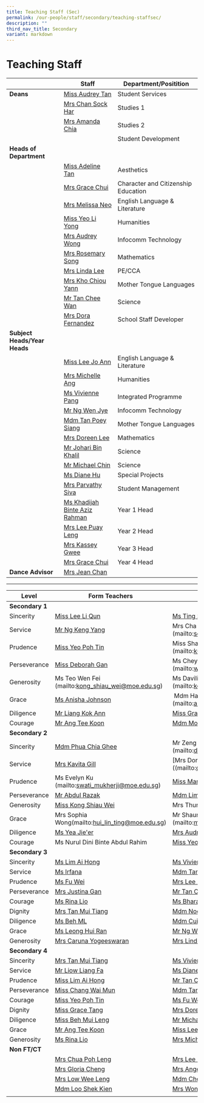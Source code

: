```yaml
---
title: Teaching Staff (Sec)
permalink: /our-people/staff/secondary/teaching-staffsec/
description: ""
third_nav_title: Secondary
variant: markdown
---
```

# **Teaching Staff**

|  	| Staff 	| Department/Positition 	|
|---	|---	|---	|
| **Deans** | [Miss Audrey Tan](mailto:tan_lee_lian_audrey@moe.edu.sg) | Student Services |
| | [Mrs Chan Sock Har](mailto:lim_sock_har@moe.edu.sg) | Studies 1 |
| | [Mrs Amanda Chia](mailto:Amanda_Sim@moe.edu.sg) | Studies 2 | 
| |  | Student Development |
| **Heads of Department** | | | | 
| | [Miss Adeline Tan](mailto:tan_li_jen_adeline@moe.edu.sg) | Aesthetics |
| | [Mrs Grace Chui](mailto:grace_tan_kok_eng@moe.edu.sg) | Character and Citizenship Education |
| | [Mrs Melissa Neo](mailto:melissa_neo-ang@moe.edu.sg) | English Language & Literature |
| | [Miss Yeo Li Yong](mailto:Yeo_li_yong@moe.edu.sg) | Humanities |
| | [Mrs Audrey Wong](mailto:tan_mei_ling_audrey@moe.edu.sg) | Infocomm Technology |
| | [Mrs Rosemary Song](mailto:rosemary_tang@moe.edu.sg) | Mathematics |
|  | [Mrs Linda Lee](mailto:khoo_beng_gek_linda@moe.edu.sg) | PE/CCA |
| | [Mrs Kho Chiou Yann](mailto:lim_chiou_yann@moe.edu.sg) | Mother Tongue Languages |
| | [Mr Tan Chee Wan](mailto:tan_chee_wan@moe.edu.sg) | Science |
| | [Mrs Dora Fernandez](mailto:dora_maria_choo@moe.edu.sg) | School Staff Developer |
| **Subject Heads/Year Heads** | | 
| | [Miss Lee Jo Ann](mailto:lee_jo_ann@moe.edu.sg) | English Language & Literature |
| | [Mrs Michelle Ang](mailto:Ng_mei_yin_michelle@moe.edu.sg) | Humanities |
| | [Ms Vivienne Pang](mailto:pang_kailing_vivienne@moe.edu.sg) | Integrated Programme |
| | [Mr Ng Wen Jye](mailto:Ng_wen_jye@moe.edu.sg) | Infocomm Technology |
| | [Mdm Tan Poey Siang](mailto:tan_poey_siang@moe.edu.sg) | Mother Tongue Languages |
| | [Mrs Doreen Lee](mailto:lau_ying_ying@moe.edu.sg) | Mathematics |
| | [Mr Johari Bin Khalil](mailto:johari_khalil@moe.edu.sg) | Science |
| | [Mr Michael Chin](mailto:chin_sian_woon_michael@moe.edu.sg) | Science |
| | [Ms Diane Hu](mailto:hu_yu_hua_diane@moe.edu.sg) | Special Projects |
| | [Mrs Parvathy Siva](mailto:parvathy_vegadasalam@moe.edu.sg) | Student Management |
| | [Ms Khadijah Binte Aziz Rahman](mailto:khadijah_aziz_rahman@moe.edu.sg) | Year 1 Head |
| | [Mrs Lee Puay Leng](mailto:ong_puay_leng@moe.edu.sg) | Year 2 Head |
| | [Mrs Kassey Gwee](mailto:kassey_heng@moe.edu.sg) | Year 3 Head |
| | [Mrs Grace Chui](mailto:grace_tan_kok_eng@moe.edu.sg) | Year 4 Head |
| **Dance Advisor** | [Mrs Jean Chan](mailto:Jean_Chan@moe.edu.sg) |

--------------------------------------------------------------------


| Level 	| Form Teachers 	| Co-Form Teachers 	|
|---	|---	|---	|
| **Secondary 1** |     |     | 
|Sincerity | [Miss Lee Li Qun](mailto:lee_li_qun@moe.edu.sg) | [Ms Ting Shi Yun](mailto:ting_shi_yun@moe.edu.sg)  |
|Service | [Mr Ng Keng Yang](mailto:ng_keng_yang@moe.edu.sg) | Mrs Cha Wai Mun (mailto:soo_kia_yong@moe.edu.sg) |
| Prudence | [Miss Yeo Poh Tin](mailto:yeo_poh_tin@moe.edu.sg) | Miss Shahidna (mailto:ku_yin_ling_evelyn_a@moe.edu.sg)|
| Perseverance | [Miss Deborah Gan](mailto:deborah_gan_li_chuen@moe.edu.sg)  | Ms Cheyanne Koh (mailto:wong_wai_mun_a@moe.edu.sg)  |
| Generosity | Ms Teo Wen Fei (mailto:kong_shiau_wei@moe.edu.sg) | Ms Davilia Koh (mailto:koh_kaddy@moe.edu.sg) |
| Grace | [Ms Anisha Johnson](mailto:anisha_anne_johnson@moe.edu.sg) |  Mdm Hartini Bte Hassan (mailto:anisha_anne_johnson@moe.edu.sg) |
| Diligence | [Mr Liang Kok Ann](mailto:liang_kok_ann@moe.edu.sg) | [Miss Grace Tang](mailto:grace_tang@moe.edu.sg)  |
| Courage | [Mr Ang Tee Koon](mailto:ang_tee_koon@moe.edu.sg) | [Mdm Mo Fengling](mailto:mo_feng_ling@moe.edu.sg) |
| **Secondary 2** |    |    | 
| Sincerity | [Mdm Phua Chia Ghee](mailto:phua_chia_ghee@moe.edu.sg) | Mr Zeng Wei (mailto:dora_maria_choo@moe.edu.sg) |
| Service | [Mrs Kavita Gill](mailto:kavita_deep_kaur_hundal@moe.edu.sg) | [Mrs Dora Fernandez (YH)]((mailto:dora_maria_choo@moe.edu.sg) |
| Prudence | Ms Evelyn Ku (mailto:swati_mukherji@moe.edu.sg) | [Miss Maryanty Mohtar](mailto:maryanty_mohtar@moe.edu.sg) |
| Perseverance | [Mr Abdul Razak](mailto:abdul_razak@moe.edu.sg) | [Mdm Lim Chan Ching](mailto:lim_chan_ching@moe.edu.sg) |
| Generosity | [Miss Kong Shiau Wei ](mailto:kong_shiau_wei@moe.edu.sg) | Mrs Thurai |
| Grace | Mrs Sophia Wong(mailto:hui_lin_ting@moe.edu.sg) | Mr Shaun Ho (mailto:mo_feng_ling@moe.edu.sg) |
| Diligence | [Ms Yea Jie'er](mailto:yea_jier@moe.edu.sg) | [Mrs Audrey Wong](mailto:tan_mei_ling_audrey@moe.edu.sg) |
| Courage | Ms Nurul Dini Binte Abdul Rahim | [Miss Yeo Li Yong](mailto:yeo_li_yong@moe.edu.sg) |
| **Secondary 3** |     |      | 
|Sincerity | [Ms Lim Ai Hong](mailto:lim_ai_hong@moe.edu.sg) | [Ms Vivienne Pang](mailto:pang_kailing_vivienne@moe.edu.sg) |
| Service | [Ms Irfana](mailto:irfana_begum_shaik_fareed@moe.edu.sg) | [Mdm Tan Poey Siang](mailto:tan_poey_siang@moe.edu.sg) |
| Prudence | [Ms Fu Wei](mailto:fu_wei@moe.edu.sg) | [Mrs Lee Puay Leng (YH)](mailto:ong_puay_leng@moe.edu.sg) |
| Perseverance | [Mrs Justina Gan](mailto:foo_ai_chien_justina@moe.edu.sg) | [Mr Tan Chee Wan](mailto:tan_chee_wan@moe.edu.sg) |
| Courage | [Ms Rina Lio](mailto:lio_su-mein_rina@moe.edu.sg) | [Ms Bharathy](mailto:vijayabharathy_veeravarman@moe.edu.sg) |
| Dignity | [Mrs Tan Mui Tiang](mailto:lim_mui_tiang@moe.edu.sg) | [Mdm Noor Wahida](mailto:noor_wahida_rusmani@moe.edu.sg) |
| Diligence | [Ms Beh ML](mailto:beh_mui_leng@moe.edu.sg) | [Mdm Cui Hailan](mailto:cui_hailan@moe.edu.sg) |
| Grace | [Ms Leong Hui Ran](mailto:leong_hui_ran@moe.edu.sg) | [Mr Ng Wen Jye](mailto:ng_wen_jye@moe.edu.sg) |
| Generosity | [Mrs Caruna Yogeeswaran](mailto:caruna_sothi@moe.edu.sg) | [Mrs Linda Lee](mailto:khoo_beng_gek_linda@moe.edu.sg) |
| **Secondary 4** |    |    |    
| Sincerity | [Mrs Tan Mui Tiang](mailto:lim_mui_tiang@moe.edu.sg) | [Ms Vivienne Pang](mailto:pang_kailing_vivienne@moe.edu.sg) |
| Service | [Mr Liow Liang Fa](mailto:liow_liang_fa@moe.edu.sg) | [Ms Diane Hu](mailto:hu_yu_hua_diane@moe.edu.sg) |
| Prudence | [Miss Lim Ai Hong](mailto:lim_ai_hong@moe.edu.sg) | [Mr Tan Chee Wan](mailto:tan_chee_wan@moe.edu.sg) |
| Perseverance | [Miss Chang Wai Mun](mailto:chang_wai_mun@moe.edu.sg) | [Mdm Tan Poey Siang](mailto:tan_poey_siang@moe.edu.sg) |
| Courage | [Miss Yeo Poh Tin](mailto:yeo_poh_tin@moe.edu.sg) | [Ms Fu Wei](mailto:fu_wei@moe.edu.sg) |
| Dignity | [Miss Grace Tang](mailto:grace_tang@moe.edu.sg) | [Mrs Doreen Lee](mailto:lau_ying_ying@moe.edu.sg) |
| Diligence | [Miss Beh Mui Leng](mailto:beh_mui_leng@moe.edu.sg) | [Mr Michael Chin](mailto:chin_sian_woon_michael@moe.edu.sg)/[Mdm Noor Wahidah](mailto:noor_wahida_rusmani@moe.edu.sg) |
| Grace | [Mr Ang Tee Koon](mailto:ang_tee_koon@moe.edu.sg) | [Miss Lee Jo Ann](mailto:lee_jo_ann@moe.edu.sg) |
| Generosity | [Ms Rina Lio](mailto:lio_su-mein_rina@moe.edu.sg) | [Mrs Michelle Ang](mailto:ng_mei_yin_michelle@moe.edu.sg) |
| **Non FT/CT** |  |  |  |
|  | [Mrs Chua Poh Leng](mailto:oh_poh_leng_a@moe.edu.sg) | [Mrs Lee Puay Leng](mailto:ong_puay_leng@moe.edu.sg) |
|  | [Mrs Gloria Cheng](mailto:gloria_cheng@moe.edu.sg)    | [Mrs Angela Goh](mailto:angela_Goh@moe.edu.sg) |
|  | [Mrs Low Wee Leng](mailto:sim_wee_leng@moe.edu.sg)   | [Mdm Chong Jia Li](mailto:chong_jia_li@moe.edu.sg) |
|  | [Mdm Loo Shek Kien](mailto:loo_shek_kien@moe.edu.sg)  | [Mrs Wong Bee Ting](mailto:lim_bee_ting@moe.edu.sg) |
|   |  |